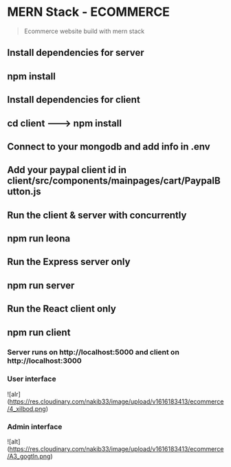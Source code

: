 # MERN Stack - ECOMMERCE
> Ecommerce website build with mern stack


## Install dependencies for server
## npm install
## Install dependencies for client
## cd client ---> npm install
## Connect to your mongodb and add info in .env
## Add your paypal client id in client/src/components/mainpages/cart/PaypalButton.js
## Run the client & server with concurrently
## npm run leona
## Run the Express server only
## npm run server
## Run the React client only
## npm run client
### Server runs on http://localhost:5000 and client on http://localhost:3000

### User interface
![alr] (https://res.cloudinary.com/nakib33/image/upload/v1616183413/ecommerce/4_xilbod.png)

### Admin interface
![alt] (https://res.cloudinary.com/nakib33/image/upload/v1616183413/ecommerce/A3_gogtln.png)
